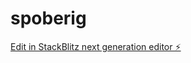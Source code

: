 # spoberig

[Edit in StackBlitz next generation editor ⚡️](https://stackblitz.com/~/github.com/ChristianHoffmann777/spoberig)